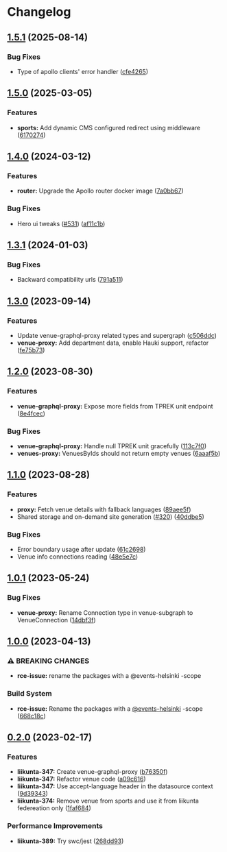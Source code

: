 # Changelog

## [1.5.1](https://github.com/City-of-Helsinki/events-helsinki-monorepo/compare/venue-graphql-proxy-v1.5.0...venue-graphql-proxy-v1.5.1) (2025-08-14)


### Bug Fixes

* Type of apollo clients' error handler ([cfe4265](https://github.com/City-of-Helsinki/events-helsinki-monorepo/commit/cfe4265842d127248e81bef06261dcba23624479))

## [1.5.0](https://github.com/City-of-Helsinki/events-helsinki-monorepo/compare/venue-graphql-proxy-v1.4.0...venue-graphql-proxy-v1.5.0) (2025-03-05)


### Features

* **sports:** Add dynamic CMS configured redirect using middleware ([6170274](https://github.com/City-of-Helsinki/events-helsinki-monorepo/commit/617027468b0ba9fa1fef08b0ae908867afbf8e8c))

## [1.4.0](https://github.com/City-of-Helsinki/events-helsinki-monorepo/compare/venue-graphql-proxy-v1.3.1...venue-graphql-proxy-v1.4.0) (2024-03-12)


### Features

* **router:** Upgrade the Apollo router docker image ([7a0bb67](https://github.com/City-of-Helsinki/events-helsinki-monorepo/commit/7a0bb6708193ab27606c56f3e1d061a4fff1262e))


### Bug Fixes

* Hero ui tweaks ([#531](https://github.com/City-of-Helsinki/events-helsinki-monorepo/issues/531)) ([af11c1b](https://github.com/City-of-Helsinki/events-helsinki-monorepo/commit/af11c1bf2dacf1c9d4e2444db26f410123de021e))

## [1.3.1](https://github.com/City-of-Helsinki/events-helsinki-monorepo/compare/venue-graphql-proxy-v1.3.0...venue-graphql-proxy-v1.3.1) (2024-01-03)

### Bug Fixes

- Backward compatibility urls ([791a511](https://github.com/City-of-Helsinki/events-helsinki-monorepo/commit/791a511d3ab5579b24a59bb9e7566cdad9006a6a))

## [1.3.0](https://github.com/City-of-Helsinki/events-helsinki-monorepo/compare/venue-graphql-proxy-v1.2.0...venue-graphql-proxy-v1.3.0) (2023-09-14)

### Features

- Update venue-graphql-proxy related types and supergraph ([c506ddc](https://github.com/City-of-Helsinki/events-helsinki-monorepo/commit/c506ddcd0c8a5605950d5daa8a1e14bed6bcefa5))
- **venue-proxy:** Add department data, enable Hauki support, refactor ([fe75b73](https://github.com/City-of-Helsinki/events-helsinki-monorepo/commit/fe75b739747ca2ff87307a6301c3089f62b9f895))

## [1.2.0](https://github.com/City-of-Helsinki/events-helsinki-monorepo/compare/venue-graphql-proxy-v1.1.0...venue-graphql-proxy-v1.2.0) (2023-08-30)

### Features

- **venue-graphql-proxy:** Expose more fields from TPREK unit endpoint ([8e4fcec](https://github.com/City-of-Helsinki/events-helsinki-monorepo/commit/8e4fcec34492e3efd2d10f1afbb31d6b427ee52d))

### Bug Fixes

- **venue-graphql-proxy:** Handle null TPREK unit gracefully ([113c7f0](https://github.com/City-of-Helsinki/events-helsinki-monorepo/commit/113c7f01bc9f65714f71563bd76f1d98ecb5a76f))
- **venues-proxy:** VenuesByIds should not return empty venues ([6aaaf5b](https://github.com/City-of-Helsinki/events-helsinki-monorepo/commit/6aaaf5bb2076cf47ea9d703f2d283a2e26fe7405))

## [1.1.0](https://github.com/City-of-Helsinki/events-helsinki-monorepo/compare/venue-graphql-proxy-v1.0.1...venue-graphql-proxy-v1.1.0) (2023-08-28)

### Features

- **proxy:** Fetch venue details with fallback languages ([89aee5f](https://github.com/City-of-Helsinki/events-helsinki-monorepo/commit/89aee5f992063b4b8ecf0db2cfe8b69febcdad45))
- Shared storage and on-demand site generation ([#320](https://github.com/City-of-Helsinki/events-helsinki-monorepo/issues/320)) ([40ddbe5](https://github.com/City-of-Helsinki/events-helsinki-monorepo/commit/40ddbe50a18ff06d01f3664dae90266a5e6ec24d))

### Bug Fixes

- Error boundary usage after update ([61c2698](https://github.com/City-of-Helsinki/events-helsinki-monorepo/commit/61c269895366cc0652bb9c8f97375b234fb93d42))
- Venue info connections reading ([48e5e7c](https://github.com/City-of-Helsinki/events-helsinki-monorepo/commit/48e5e7c6f37e22ee5026898310c75cb5806eeb45))

## [1.0.1](https://github.com/City-of-Helsinki/events-helsinki-monorepo/compare/venue-graphql-proxy-v1.0.0...venue-graphql-proxy-v1.0.1) (2023-05-24)

### Bug Fixes

- **venue-proxy:** Rename Connection type in venue-subgraph to VenueConnection ([14dbf3f](https://github.com/City-of-Helsinki/events-helsinki-monorepo/commit/14dbf3f7a821e822ad35ff6fab061d8c8570e624))

## [1.0.0](https://github.com/City-of-Helsinki/events-helsinki-monorepo/compare/venue-graphql-proxy-v0.2.0...venue-graphql-proxy-v1.0.0) (2023-04-13)

### ⚠ BREAKING CHANGES

- **rce-issue:** rename the packages with a @events-helsinki -scope

### Build System

- **rce-issue:** Rename the packages with a [@events-helsinki](https://github.com/events-helsinki) -scope ([668c18c](https://github.com/City-of-Helsinki/events-helsinki-monorepo/commit/668c18ce7cbc28591172c0d0ddb74ffa04681e23))

## [0.2.0](https://github.com/City-of-Helsinki/events-helsinki-monorepo/compare/venue-graphql-proxy-v0.1.0...venue-graphql-proxy-v0.2.0) (2023-02-17)

### Features

- **liikunta-347:** Create venue-graphql-proxy ([b76350f](https://github.com/City-of-Helsinki/events-helsinki-monorepo/commit/b76350f0add5d9704e78e9a1dfcf9bc46e2a414b))
- **liikunta-347:** Refactor venue code ([a09c616](https://github.com/City-of-Helsinki/events-helsinki-monorepo/commit/a09c616099711ebde6cd2d84a21cc5ee3e5f048b))
- **liikunta-347:** Use accept-language header in the datasource context ([9d39343](https://github.com/City-of-Helsinki/events-helsinki-monorepo/commit/9d393437e814b0072bfb18a56d8322f493c7930c))
- **liikunta-374:** Remove venue from sports and use it from liikunta federeation only ([1faf684](https://github.com/City-of-Helsinki/events-helsinki-monorepo/commit/1faf68491a82bd82e3c0d9fb94f2fec7cacbb63b))

### Performance Improvements

- **liikunta-389:** Try swc/jest ([268dd93](https://github.com/City-of-Helsinki/events-helsinki-monorepo/commit/268dd93c6296d68be0fb8ccf866654a86b89758c))

